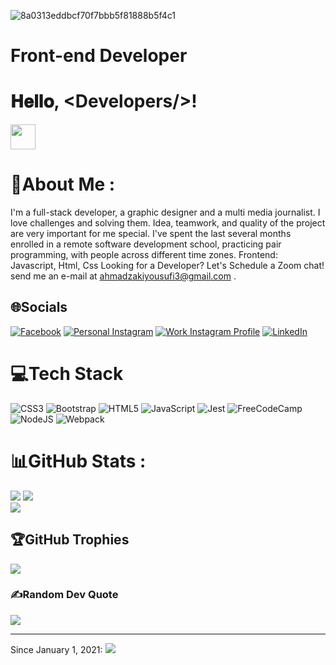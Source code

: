 ![8a0313eddbcf70f7bbb5f81888b5f4c1](https://user-images.githubusercontent.com/87229464/177823644-556d0395-dd6e-4e27-aa75-55e98f1bdc47.gif)
<h1  color="pink">
 Front-end Developer

  
  # 𝐇𝐞𝐥𝐥𝐨, &lt;Developers/&gt;!
 
  <a target="_blank">
    <img src="https://github.com/JayantGoel001/JayantGoel001/blob/master/GIF/Hi.gif" width="40px" />
  </a>
</h1>

# 💫About Me :
I'm a full-stack developer, a graphic designer and a multi media journalist. I love challenges and solving them.
Idea, teamwork, and quality of the project are very important for me special.
I've spent the last several months enrolled in a remote software development school, practicing pair programming, with people across different time zones.
Frontend: Javascript, Html, Css
Looking for a Developer? Let's Schedule a Zoom chat! send me an e-mail at <a href="gmail.com">ahmadzakiyousufi3@gmail.com</a> .

## 🌐Socials
[![Facebook](https://img.shields.io/badge/Facebook-%231877F2.svg?logo=Facebook&logoColor=white)](https://www.facebook.com/profile.php?id=100081811465925) 
[![Personal Instagram](https://img.shields.io/badge/Instagram-%23E4405F.svg?logo=Instagram&logoColor=white)](https://https://www.instagram.com/ahmad_zaki_yousufi/) 
[![Work Instagram Profile](https://img.shields.io/badge/Instagram-%23E4405F.svg?logo=Instagram&logoColor=white)](https://www.instagram.com/_tarah_graphics_/)
 [![LinkedIn](https://img.shields.io/badge/LinkedIn-%230077B5.svg?logo=linkedin&logoColor=white)](https://www.linkedin.com/in/ahmadzaki-yousufi-055214217/)


# 💻Tech Stack
![CSS3](https://img.shields.io/badge/css3-%231572B6.svg?style=for-the-badge&logo=css3&logoColor=white)
![Bootstrap](https://img.shields.io/badge/bootstrap-%23563D7C.svg?style=for-the-badge&logo=bootstrap&logoColor=white) ![HTML5](https://img.shields.io/badge/html5-%23E34F26.svg?style=for-the-badge&logo=html5&logoColor=white)
![JavaScript](https://img.shields.io/badge/javascript-%23323330.svg?style=for-the-badge&logo=javascript&logoColor=%23F7DF1E) 
![Jest](https://img.shields.io/badge/-jest-%23C21325?style=for-the-badge&logo=jest&logoColor=white) 
![FreeCodeCamp](https://img.shields.io/badge/Freecodecamp-%23123.svg?&style=for-the-badge&logo=freecodecamp&logoColor=green) 
![NodeJS](https://img.shields.io/badge/node.js-6DA55F?style=for-the-badge&logo=node.js&logoColor=white) 
![Webpack](https://img.shields.io/badge/webpack-%238DD6F9.svg?style=for-the-badge&logo=webpack&logoColor=black)


# 📊GitHub Stats :
![](https://github-readme-stats.vercel.app/api?username=zakiyousufi&theme=radical&hide_border=false&include_all_commits=true&count_private=true)
![](https://github-readme-streak-stats.herokuapp.com/?user=zakiyousufi&theme=radical&hide_border=false)<br/>
![](https://github-readme-stats.vercel.app/api/top-langs/?username=zakiyousufi&theme=radical&hide_border=false&include_all_commits=true&count_private=true&layout=compact)

## 🏆GitHub Trophies
![](https://github-profile-trophy.vercel.app/?username=zakiyousufi&theme=radical&no-frame=false&no-bg=false&margin-w=4)

### ✍️Random Dev Quote
![](https://quotes-github-readme.vercel.app/api?type=horizontal&theme=radical)

---
Since January 1, 2021: [![](https://visitcount.itsvg.in/api?id=zakiyousufi&label=Profile%20Views&color=1&icon=5&pretty=false)](https://visitcount.itsvg.in)
